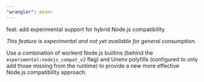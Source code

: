 ```yaml
---
"wrangler": minor
---
```


feat: add experimental support for hybrid Node.js compatibility

_This feature is experimental and not yet available for general consumption._

Use a combination of workerd Node.js builtins (behind the `experimental:nodejs_compat_v2` flag) and
Unenv polyfills (configured to only add those missing from the runtime) to provide a new more effective
Node.js compatibility approach.
